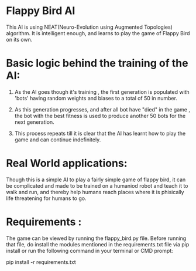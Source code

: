 # Flappy Bird AI
This AI is using NEAT(Neuro-Evolution using Augmented Topologies) algorithm. It is intelligent enough, and learns to play the game of Flappy Bird on its own.

# Basic logic behind the training of the AI:

1. As the AI goes though it's training , the first generation is populated with 'bots' having random weights and biases to a total of 50 in number.

2. As this generation progresses, and after all bot have "died" in the game , the bot with the best fitness is used to produce another 50 bots for the next generation.

3. This process repeats till it is clear that the AI has learnt how to play the game and can continue indefinitely.

# Real World applications:

Though this is a simple AI to play a fairly simple game of flappy bird, it can be complicated and made to be trained on a humaniod robot and teach it to walk and run, and thereby help humans reach places where it is phisically life threatening for humans to go.

# Requirements :
The game can be viewed by running the flappy_bird.py file.
Before running that file, do install the modules mentioned in the requirements.txt file via pip install or run the following command in your terminal or CMD prompt:

pip install -r requirements.txt
